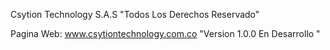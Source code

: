 Csytion Technology S.A.S "Todos Los Derechos Reservado"

Pagina Web: www.csytiontechnology.com.co   "Version 1.0.0 En Desarrollo "


